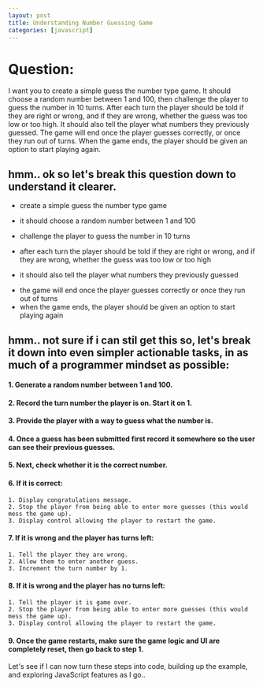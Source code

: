 ```yaml
---
layout: post
title: Understanding Number Guessing Game
categories: [javascript]
---
```

# Question:

I want you to create a simple guess the number type game. It should choose a random number between 1 and 100, then challenge the player to guess the number in 10 turns. After each turn the player should be told if they are right or wrong, and if they are wrong, whether the guess was too low or too high. It should also tell the player what numbers they previously guessed. The game will end once the player guesses correctly, or once they run out of turns. When the game ends, the player should be given an option to start playing again.

## hmm.. ok so let's break this question down to understand it clearer.
- create a simple guess the number type game
- it should choose a random number between 1 and 100
- challenge the player to guess the number in 10 turns

- after each turn the player should be told if they are right or wrong, and if they are wrong, whether the guess was too low or too high
 + it should also tell the player what numbers they previously guessed
 
- the game will end once the player guesses correctly or once they run out of turns
- when the game ends, the player should be given an option to start playing again

## hmm.. not sure if i can stil get this so, let's break it down into even simpler actionable tasks, in as much of a programmer mindset as possible:

#### 1. Generate a random number between 1 and 100.
#### 2. Record the turn number the player is on. Start it on 1.
#### 3. Provide the player with a way to guess what the number is.
#### 4. Once a guess has been submitted first record it somewhere so the user can see their previous guesses.
#### 5. Next, check whether it is the correct number.
#### 6. If it is correct:
	1. Display congratulations message.
	2. Stop the player from being able to enter more guesses (this would mess the game up).
	3. Display control allowing the player to restart the game.
#### 7. If it is wrong and the player has turns left:
	1. Tell the player they are wrong.
	2. Allow them to enter another guess.
	3. Increment the turn number by 1.
#### 8. If it is wrong and the player has no turns left:
	1. Tell the player it is game over.
	2. Stop the player from being able to enter more guesses (this would mess the game up).
	3. Display control allowing the player to restart the game.
#### 9. Once the game restarts, make sure the game logic and UI are completely reset, then go back to step 1.

Let's see if I can now turn these steps into code, building up the example, and exploring JavaScript features as I go..

    

